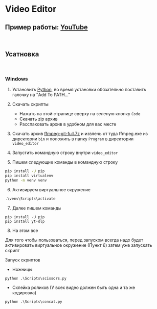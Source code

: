 # Video Editor
## Пример работы: [YouTube]()
&nbsp;

## Усатновка
&nbsp;
### Windows

1. Установить [Python](https://python.org), во время установки обязательно поставить галочку на "Add To PATH..."

2. Скачать скрипты 
    * Нажать на этой странице сверху на зеленую кнопку ```Code```
    * Скачать zip архив
    * Расспаковать архив в удобном для вас месте

3. Скачать архив [ffmpeg-git-full.7z](https://www.gyan.dev/ffmpeg/builds/ffmpeg-git-full.7z) и извлечь от туда ffmpeg.exe из директории ```bin``` и положить в папку ```Program``` в директории ```video_editor```

4. Запустить командную строку внутри ```video_editor``` 
5. Пишем следующие команды в командную строку
```cmd
pip install -U pip
pip install virtualenv
python -m venv venv
```
6. Активируем виртуальное окружение
```cmd
.\venv\Scripts\activate
```
7. Далее пишем команды
```
pip install -U pip
pip install yt-dlp
```
8. На этом все

Для того чтобы пользоваться, перед запуском всегда надо будет активировать виртуальное окружение (Пункт 6) затем уже запускать скрипт

Запуск скриптов
* Ножницы
```
python .\Scripts\scissors.py
``` 
* Склейка роликов (У всех видео должен быть одна и та же кодировка)
```
python .\Scripts\concat.py
```